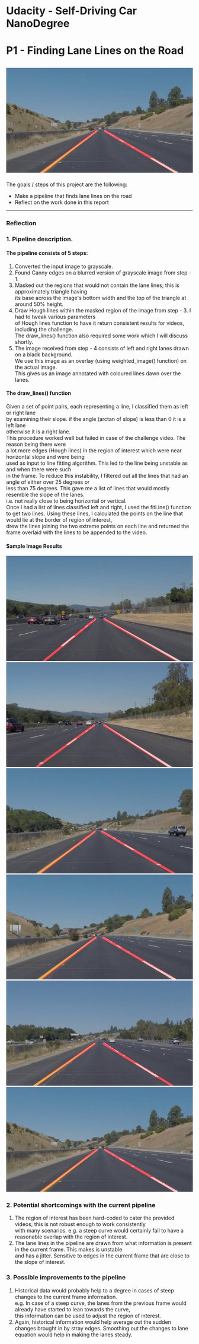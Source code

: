 [//]: # (Image References)

[solidWhiteCurve]: ./test_images_output/solidWhiteCurve.jpg "Solid White Curve"

[solidWhiteRight]: ./test_images_output/solidWhiteRight.jpg "Solid White Right"

[solidYellowCurve]: ./test_images_output/solidYellowCurve.jpg "Solid Yellow Curve"

[solidYellowCurve2]: ./test_images_output/solidYellowCurve2.jpg "Solid Yellow Curve - 2"

[solidYellowLeft]: ./test_images_output/solidYellowLeft.jpg "Solid Yellow Left"

[whiteCarLaneSwitch]: ./test_images_output/whiteCarLaneSwitch.jpg "White Car Lane Switch"
# **Udacity - Self-Driving Car NanoDegree**
# **P1 - Finding Lane Lines on the Road** 
![whiteCarLaneSwitch][whiteCarLaneSwitch]
---

The goals / steps of this project are the following:
* Make a pipeline that finds lane lines on the road
* Reflect on the work done in this report

---

### Reflection

### 1. Pipeline description.

#### The pipeline consists of 5 steps:
1. Converted the input image to grayscale.
2. Found Canny edges on a blurred version of grayscale image from step - 1.
3. Masked out the regions that would not contain the lane lines; this is approximately triangle having   
its base across the image's bottom width and the top of the triangle at around 50% height.
4. Draw Hough lines within the masked region of the image from step - 3. I had to tweak various parameters    
of Hough lines function to have it return consistent results for videos, including the challenge.    
The draw_lines() function also required some work which I will discuss shortly.
5. The image received from step - 4 consists of left and right lanes drawn on a black background.   
We use this image as an overlay (using weighted_image() function) on the actual image.   
This gives us an image annotated with coloured lines dawn over the lanes.

#### The draw_lines() function
Given a set of point pairs, each representing a line, I classified them as left or right lane   
by examining their slope. if the angle (arctan of slope) is less than 0 it is a left lane   
otherwise it is a right lane.   
This procedure worked well but failed in case of the challenge video. The reason being there were    
a lot more edges (Hough lines) in the region of interest which were near horizontal slope and were being   
used as input to line fitting algorithm. This led to the line being unstable as and when there were such   
in the frame. 
To reduce this instability, I filtered out all the lines that had an angle of either over 25 degrees or    
less than 75 degrees. This gave me a list of lines that would mostly resemble the slope of the lanes.   
i.e. not really close to being horizontal or vertical.   
Once I had a list of lines classified left and right, I used the fitLine() function to get two lines.
Using these lines, I calculated the points on the line that would lie at the border of region of interest,      
drew the lines joining the two extreme points on each line and returned the frame overlaid with the lines to be appended to the video.

#### Sample Image Results
![solidWhiteCurve][solidWhiteCurve]
![solidWhiteRight][solidWhiteRight]
![solidYellowCurve][solidYellowCurve]
![solidYellowCurve2][solidYellowCurve2]
![solidYellowLeft][solidYellowLeft]
![whiteCarLaneSwitch][whiteCarLaneSwitch]

### 2. Potential shortcomings with the current pipeline

1. The region of interest has been hard-coded to cater the provided videos; this is not robust enough to work consistently     
with many scenarios. e.g. a steep curve would certainly fail to have a reasonable overlap with the region of interest.
2. The lane lines in the pipeline are drawn from what information is present in the current frame. This makes is unstable     
and has a jitter. Sensitive to edges in the current frame that are close to the slope of interest.


### 3. Possible improvements to the pipeline

1. Historical data would probably help to a degree in cases of steep changes to the current frame information.     
e.g. In case of a steep curve, the lanes from the previous frame would already have started to lean towards the curve,    
this information can be used to adjust the region of interest.
2. Again, historical information would help average out the sudden changes brought in by stray edges. Smoothing out the changes to lane equation would help in making the lanes steady.
